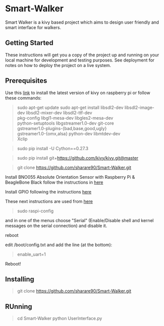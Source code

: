 # Smart-Walker
Smart Walker is a kivy based project which aims to design user friendly and smart interface for walkers.

## Getting Started
These instructions will get you a copy of the project up and running on your local machine 
for development and testing purposes. See deployment for notes on how to deploy the project on a live system.

## Prerequisites
Use this [link](https://kivy.org/docs/installation/installation-rpi.html) 
to install the latest version of kivy on raspberry pi or follow these commands:

> sudo apt-get update
> sudo apt-get install libsdl2-dev libsdl2-image-dev libsdl2-mixer-dev libsdl2-ttf-dev \
> pkg-config libgl1-mesa-dev libgles2-mesa-dev \
> python-setuptools libgstreamer1.0-dev git-core \
> gstreamer1.0-plugins-{bad,base,good,ugly} \
> gstreamer1.0-{omx,alsa} python-dev libmtdev-dev \
> Xclip

> sudo pip install -U Cython==0.27.3

> sudo pip install git+https://github.com/kivy/kivy.git@master

> git clone https://github.com/sharare90/Smart-Walker.git

Install BNO055 Absolute Orientation Sensor with Raspberry Pi & BeagleBone Black follow the instructions in 
[here](https://learn.adafruit.com/bno055-absolute-orientation-sensor-with-raspberry-pi-and-beaglebone-black/software)

Install GPIO following the instructions 
[here](http://raspberry.io/projects/view/reading-and-writing-from-gpio-ports-from-python/)

These next instructions are used from 
[here](https://github.com/mrichardson23/rpi-kivy-screen/blob/master/README.md)

> sudo raspi-config

and in one of the menus choose "Serial" (Enable/Disable shell and kernel messages on the serial connection) and disable it.

reboot

edit /boot/config.txt and add the line (at the bottom):
> enable_uart=1

Reboot!

## Installing

> git clone https://github.com/sharare90/Smart-Walker.git

## RUnning

> cd Smart-Walker
> python UserInterface.py
